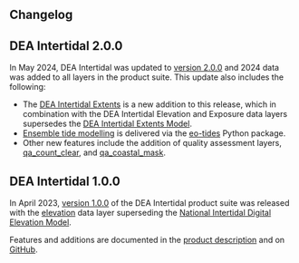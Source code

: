 ## Changelog

## DEA Intertidal 2.0.0

In May 2024, DEA Intertidal was updated to [version 2.0.0](https://github.com/GeoscienceAustralia/dea-intertidal/releases/tag/2.0.0) and 2024 data was added to all layers in the product suite. This update also includes the following:

* The [DEA Intertidal Extents](/data/product/dea-intertidal/?tab=description#core-product-layers) is a new addition to this release, which in combination with the DEA Intertidal Elevation and Exposure data layers supersedes the [DEA Intertidal Extents Model](/data/version-history/dea-intertidal-extents-landsat-2.0.0/). 
* [Ensemble tide modelling](/data/product/dea-intertidal/?tab=description#ensemble-tidal-modelling) is delivered via the [eo-tides](https://github.com/GeoscienceAustralia/eo-tides) Python package.
* Other new features include the addition of quality assessment layers, [qa_count_clear](/data/product/dea-intertidal/?tab=description#quality-assessment-layers), and [qa_coastal_mask](/data/product/dea-intertidal/?tab=description#quality-assessment-layers). 

## DEA Intertidal 1.0.0

In April 2023, [version 1.0.0](https://github.com/GeoscienceAustralia/dea-intertidal/releases/tag/1.0.0) of the DEA Intertidal product suite was released with the [elevation](/data/product/dea-intertidal/?tab=description#core-product-layers) data layer superseding the [National Intertidal Digital Elevation Model](/data/version-history/dea-intertidal-elevation-landsat-1.0.0/).

Features and additions are documented in the [product description](/data/product/dea-intertidal/?tab=description#technical-information) and on [GitHub](https://github.com/GeoscienceAustralia/dea-intertidal/releases/tag/1.0.0).
